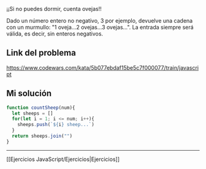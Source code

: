 ¡¡Si no puedes dormir, cuenta ovejas!!

Dado un número entero no negativo, 3 por ejemplo, devuelve una cadena con un murmullo: "1 oveja...2 ovejas...3 ovejas...". La entrada siempre será válida, es decir, sin enteros negativos.

## Link del problema

https://www.codewars.com/kata/5b077ebdaf15be5c7f000077/train/javascript

## Mi solución

```js
function countSheep(num){
  let sheeps = []
  for(let i = 1; i <= num; i++){
    sheeps.push(`${i} sheep...`)
  }
  return sheeps.join("")
}
```

__________

[[Ejercicios JavaScript/Ejercicios|Ejercicios]]
